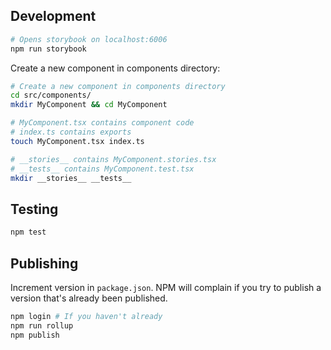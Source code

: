 ## Development

```sh
# Opens storybook on localhost:6006
npm run storybook
```

Create a new component in components directory:

```sh
# Create a new component in components directory
cd src/components/
mkdir MyComponent && cd MyComponent

# MyComponent.tsx contains component code
# index.ts contains exports
touch MyComponent.tsx index.ts

# __stories__ contains MyComponent.stories.tsx
# __tests__ contains MyComponent.test.tsx
mkdir __stories__ __tests__
```

## Testing

```sh
npm test
```

## Publishing

Increment version in `package.json`. NPM will complain if you try to publish a version that's already been published.

```sh
npm login # If you haven't already
npm run rollup
npm publish
```
